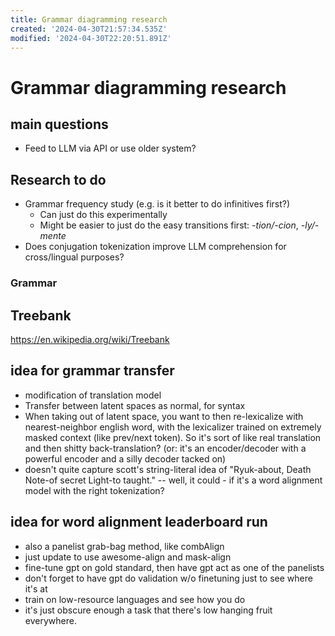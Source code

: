 ```yaml
---
title: Grammar diagramming research
created: '2024-04-30T21:57:34.535Z'
modified: '2024-04-30T22:20:51.891Z'
---
```


# Grammar diagramming research

## main questions
* Feed to LLM via API or use older system?


## Research to do

* Grammar frequency study (e.g. is it better to do infinitives first?)
    * Can just do this experimentally
    * Might be easier to just do the easy transitions first: *-tion/-cion*, *-ly/-mente*
* Does conjugation tokenization improve LLM comprehension for cross/lingual purposes?

### Grammar

## Treebank
https://en.wikipedia.org/wiki/Treebank




## idea for grammar transfer
* modification of translation model
* Transfer between latent spaces as normal, for syntax
* When taking out of latent space, you want to then re-lexicalize with nearest-neighbor english word, with the lexicalizer trained on extremely masked context (like prev/next token). So it's sort of like real translation and then shitty back-translation? (or: it's an encoder/decoder with a powerful encoder and a silly decoder tacked on)
* doesn't quite capture scott's string-literal idea of "Ryuk-about, Death Note-of secret Light-to taught." -- well, it could - if it's a word alignment model with the right tokenization?

## idea for word alignment leaderboard run
* also a panelist grab-bag method, like combAlign
* just update to use awesome-align and mask-align
* fine-tune gpt on gold standard, then have gpt act as one of the panelists
* don't forget to have gpt do validation w/o finetuning just to see where it's at
* train on low-resource languages and see how you do
* it's just obscure enough a task that there's low hanging fruit everywhere.